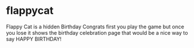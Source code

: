 # flappycat
Flappy Cat is a hidden Birthday Congrats first you play the game but once you lose it shows the birthday celebration page that would be a nice way to say HAPPY BIRTHDAY!
